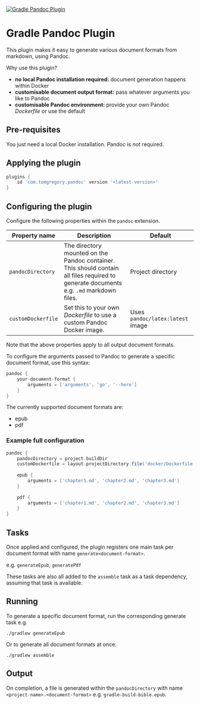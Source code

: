[![Gradle Pandoc Plugin](https://github.com/tkgregory/gradle-pandoc-plugin/actions/workflows/gradle.yml/badge.svg)](https://github.com/tkgregory/gradle-pandoc-plugin/actions/workflows/gradle.yml)

# Gradle Pandoc Plugin

This plugin makes it easy to generate various document formats from markdown, using Pandoc.

Why use this plugin?

* **no local Pandoc installation required:** document generation happens within Docker
* **customisable document output format:** pass whatever arguments you like to Pandoc
* **customisable Pandoc environment:** provide your own Pandoc *Dockerfile* or use the default

## Pre-requisites

You just need a local Docker installation. Pandoc is *not* required.

## Applying the plugin

```gradle
plugins {
    id 'com.tomgregory.pandoc' version '<latest-version>'
}
```

## Configuring the plugin

Configure the following properties within the `pandoc` extension.

| Property name        | Description                                                                                                                            | Default                         |
|----------------------|----------------------------------------------------------------------------------------------------------------------------------------|---------------------------------|
| `pandocDirectory`    | The directory mounted on the Pandoc container. This should contain all files required to generate documents e.g. `.md` markdown files. | Project directory               |
| `customDockerfile`   | Set this to your own *Dockerfile* to use a custom Pandoc Docker image.                                                               | Uses `pandoc/latex:latest` image |

Note that the above properties apply to all output document formats.

To configure the arguments passed to Pandoc to generate a specific document format,
use this syntax:

```groovy
pandoc {
    your-document-format {
        arguments = ['arguments', 'go', '--here']
    }
}
```

The currently supported document formats are:
* epub
* pdf

### Example full configuration
```groovy
pandoc {
    pandocDirectory = project.buildDir
    customDockerfile = layout.projectDirectory.file('docker/Dockerfile')
    
    epub {
        arguments = ['chapter1.md', 'chapter2.md', 'chapter3.md']
    }
    
    pdf {
        arguments = ['chapter1.md', 'chapter2.md', 'chapter3.md']
    }
}
```

## Tasks

Once applied and configured, the plugin registers one main task per document format
with name `generate<document-format>`.

e.g. `generateEpub`, `generatePdf`

These tasks are also all added to the `assemble` task as a task dependency, assuming that task is available.

## Running
To generate a specific document format, run the corresponding generate task e.g. 

`./gradlew generateEpub`

Or to generate all document formats at once:

`./gradlew assemble`

## Output

On completion, a file is generated within the `pandocDirectory` with name `<project-name>.<document-format>` 
e.g. `gradle-build-bible.epub`.